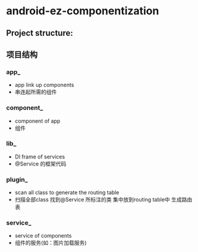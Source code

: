 # android-ez-componentization

## Project structure:
## 项目结构

### app_
- app link up components
- 串连起所需的组件
### component_
- component of app
- 组件
### lib_
- DI frame of services
- @Service 的框架代码
### plugin_
- scan all class to generate the routing table
- 扫描全部class 找到@Service 所标注的类 集中放到routing table中 生成路由表
### service_
- service of components
- 组件的服务(如：图片加载服务)
